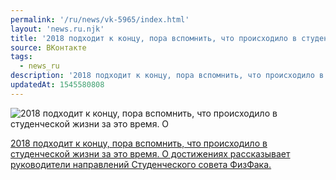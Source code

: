 ```yaml
---
permalink: '/ru/news/vk-5965/index.html'
layout: 'news.ru.njk'
title: '2018 подходит к концу, пора вспомнить, что происходило в студенческой жизни за это время.'
source: ВКонтакте
tags:
  - news_ru
description: '2018 подходит к концу, пора вспомнить, что происходило в студенческой жизни за это время'
updatedAt: 1545580808
---
```

![2018 подходит к концу, пора вспомнить, что происходило в студенческой жизни за это время. О](https://sun9-16.userapi.com/impg/c855624/v855624912/1a73f8/yVk2EKlESgk.jpg?size=1280x853&quality=96&proxy=1&sign=a8448da9c45416133f9c59567e5cc8a3&c_uniq_tag=MOCOHNbG2Rc8Mwn4zPPS4EiqXWANhhFdZcc9ZFI-4Kk&type=album)

[2018 подходит к концу, пора вспомнить, что происходило в студенческой жизни за это время. О достижениях рассказывает руководители направлений Студенческого совета ФизФака.](https://m.vk.com/@physvsu-itogi-goda)
